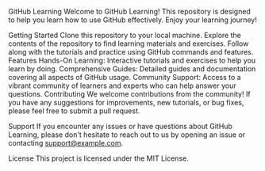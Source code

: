 GitHub Learning
Welcome to GitHub Learning! This repository is designed to help you learn how to use GitHub effectively. Enjoy your learning journey!

Getting Started
Clone this repository to your local machine.
Explore the contents of the repository to find learning materials and exercises.
Follow along with the tutorials and practice using GitHub commands and features.
Features
Hands-On Learning: Interactive tutorials and exercises to help you learn by doing.
Comprehensive Guides: Detailed guides and documentation covering all aspects of GitHub usage.
Community Support: Access to a vibrant community of learners and experts who can help answer your questions.
Contributing
We welcome contributions from the community! If you have any suggestions for improvements, new tutorials, or bug fixes, please feel free to submit a pull request.

Support
If you encounter any issues or have questions about GitHub Learning, please don't hesitate to reach out to us by opening an issue or contacting support@example.com.

License
This project is licensed under the MIT License.




